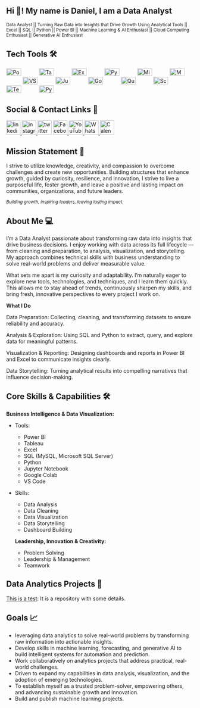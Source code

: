 <h2 align="left">Hi 👋! My name is Daniel, I am a Data Analyst</h2>

<small>Data Analyst || Turning Raw Data into Insights that Drive Growth Using Analytical Tools || Excel || SQL || Python || Power BI || Machine Learning & AI Enthusiast || Cloud Computing Enthusiast || Generative AI Enthusiast</small>



###
##  Tech Tools 🛠️ 


<div align="left">

  <!-- Visualization -->
  <img src="https://upload.wikimedia.org/wikipedia/commons/c/cf/New_Power_BI_Logo.svg" height="20" width="40" alt="Power BI logo" />
  <img width="40" />
  <img src="https://cdn.worldvectorlogo.com/logos/tableau-software.svg" height="20" width="40" alt="Tableau logo" />
  <img width="40" />
  <img src="https://upload.wikimedia.org/wikipedia/commons/7/73/Microsoft_Excel_2013-2019_logo.svg" height="20" width="40" alt="Excel logo" />

  <img width="40" />

  <!-- Programming -->
  <img src="https://cdn.jsdelivr.net/gh/devicons/devicon/icons/python/python-original.svg" height="20" width="40" alt="Python logo" />

  <img width="40" />

  <!-- Databases -->
  <img src="https://cdn.jsdelivr.net/gh/devicons/devicon/icons/microsoftsqlserver/microsoftsqlserver-plain.svg" height="20" width="40" alt="Microsoft SQL Server logo" />
  <img width="40" />
  <img src="https://cdn.jsdelivr.net/gh/devicons/devicon/icons/mysql/mysql-original.svg" height="20" width="40" alt="MySQL logo" />

  <img width="40" />

  <!-- IDEs / Tools -->
  <img src="https://cdn.jsdelivr.net/gh/devicons/devicon/icons/vscode/vscode-original.svg" height="20" width="40" alt="VS Code logo" />
  <img width="40" />
  <img src="https://upload.wikimedia.org/wikipedia/commons/3/38/Jupyter_logo.svg" height="20" width="40" alt="Jupyter Notebook logo" />
  <img width="40" />
  <img src="https://colab.research.google.com/img/colab_favicon_256px.png" height="20" width="40" alt="Google Colab logo" />
  <img width="40" />
  <img src="https://www.pngkey.com/png/detail/265-2659706_integrate-quickbooks-online-quickbooks-logo-transparent.png" height="20" width="40" alt="QuickBooks logo" />
  <img width="40" />

  <!-- Machine Learning -->
  <img src="https://scikit-learn.org/stable/_static/scikit-learn-logo-small.png" height="20" width="40" alt="Scikit-learn logo" />
  <img width="40" />
  <img src="https://upload.wikimedia.org/wikipedia/commons/2/2d/Tensorflow_logo.svg" height="20" width="40" alt="TensorFlow logo" />
  <img width="40" />
  <img src="https://pytorch.org/assets/images/pytorch-logo.png" height="20" width="40" alt="PyTorch logo" />

</div>





###
## Social & Contact Links 🔗 

<div align="left">
  <a href="https://www.linkedin.com/in/daddyselby/" target="_blank">
    <img src="https://img.shields.io/static/v1?message=Connect&logo=linkedin&label=LinkedIn&color=d6ce93&logoColor=white&labelColor=0077B5&style=flat" height="38" alt="linkedin logo"  />
      <!-- Instagram-->
  </a>
    <a href="https://www.instagram.com/daddyselbyds/" target="_blank">
  <img src="https://img.shields.io/static/v1?message=Connect&logo=instagram&label=Instagram&color=d6ce93&logoColor=white&labelColor=fb6f92&style=flat" height="38" alt="instagram logo"  />

   </a>
  <img src="https://img.shields.io/static/v1?message=Tweet&logo=twitter&label=Twitter&color=d6ce93&logoColor=white&labelColor=1DA1F2&style=flat" height="38" alt="twitter logo"  />
  <!-- Facebook -->
   </a>
    <a href="https://web.facebook.com/daniel.addyselby" target="_blank">
<img src="https://img.shields.io/static/v1?message=Connect&logo=facebook&label=Facebook&color=d6ce93&logoColor=white&labelColor=1877F2&style=flat" height="38" alt="Facebook logo" />

<!-- YouTube -->
<img src="https://img.shields.io/static/v1?message=Subscribe&logo=youtube&label=YouTube&color=d6ce93&logoColor=white&labelColor=FF0000&style=flat" height="38" alt="YouTube logo" />

<!-- WhatsApp -->
<a href="https://wa.me/233244707120" target="_blank">
  <img src="https://img.shields.io/static/v1?message=Chat&logo=whatsapp&label=WhatsApp&color=d6ce93&logoColor=white&labelColor=128C7E&style=flat" height="38" alt="WhatsApp logo" />
</a>


<!-- Calendly -->
<a href="https://calendly.com/daddyselby" target="_blank">
  <img src="https://img.shields.io/static/v1?message=Schedule&logo=calendly&label=Calendly&color=d6ce93&logoColor=white&labelColor=00a2ff&style=flat" height="38" alt="Calendly logo" />
</a>

 </div>

### 

## Mission Statement 🎯 

I strive to utilize knowledge, creativity, and compassion to overcome challenges and create new opportunities. 
Building structures that enhance growth, guided by curiosity, resilience, and innovation, I strive to live a purposeful life, foster growth, and leave a positive and lasting impact on communities, organizations, and future leaders.

<sub>*Building growth, inspiring leaders, leaving lasting impact.*</sub>

 
###

## About Me :computer:

I’m a Data Analyst passionate about transforming raw data into insights that drive business decisions. I enjoy working with data across its full lifecycle — from cleaning and preparation, to analysis, visualization, and storytelling. My approach combines technical skills with business understanding to solve real-world problems and deliver measurable value.

What sets me apart is my curiosity and adaptability. I’m naturally eager to explore new tools, technologies, and techniques, and I learn them quickly. This allows me to stay ahead of trends, continuously sharpen my skills, and bring fresh, innovative perspectives to every project I work on.

**What I Do**

Data Preparation: Collecting, cleaning, and transforming datasets to ensure reliability and accuracy.

Analysis & Exploration: Using SQL and Python to extract, query, and explore data for meaningful patterns.

Visualization & Reporting: Designing dashboards and reports in Power BI and Excel to communicate insights clearly.

Data Storytelling: Turning analytical results into compelling narratives that influence decision-making.


## Core Skills & Capabilities :hammer_and_wrench: 

**Business Intelligence & Data Visualization:**
- Tools:
  - Power BI
  - Tableau
  - Excel
  - SQL (MySQL, Microsoft SQL Server)
  - Python
  - Jupyter Notebook
  - Google Colab
  - VS Code
- Skills:
  - Data Analysis
  - Data Cleaning
  - Data Visualization
  - Data Storytelling
  - Dashboard Building
  


  **Leadership, Innovation & Creativity:**
  - Problem Solving
  - Leadership & Management
  - Teamwork


## Data Analytics Projects :notebook:
[This is a test](https://github.com/DanielSelby/test): It is a repository with some details.




## Goals  📈
* leveraging data analytics to solve real-world problems by transforming raw information into actionable insights.
* Develop skills in machine learning, forecasting, and generative AI to build intelligent systems for automation and prediction.
* Work collaboratively on analytics projects that address practical, real-world challenges.
* Driven to expand my capabilities in data analysis, visualization, and the adoption of emerging technologies.
* To establish myself as a trusted problem-solver, empowering others, and advancing sustainable growth and innovation.
* Build and publish machine learning projects.
